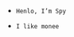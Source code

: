 -     Henlo, I’m Spy
-     I like monee

<!---
Spy06/Spy06 is a ✨ special ✨ repository because its `README.md` (this file) appears on your GitHub profile.
You can click the Preview link to take a look at your changes.
--->
